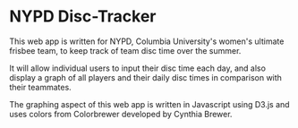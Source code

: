 NYPD Disc-Tracker
=====

This web app is written for NYPD, Columbia University's women's ultimate frisbee team, to keep track of team disc time over the summer.

It will allow individual users to input their disc time each day, and also display a graph of all players and their daily disc times in comparison with their teammates.

The graphing aspect of this web app is written in Javascript using D3.js and uses colors from Colorbrewer developed by Cynthia Brewer.